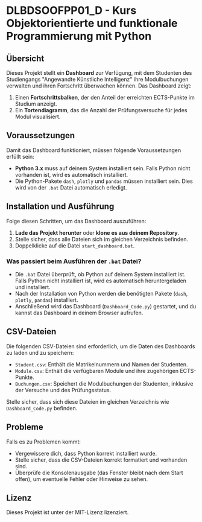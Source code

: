 # DLBDSOOFPP01_D - Kurs Objektorientierte und funktionale Programmierung mit Python

## Übersicht

Dieses Projekt stellt ein **Dashboard** zur Verfügung, mit dem Studenten des Studiengangs "Angewandte Künstliche Intelligenz" ihre Modulbuchungen verwalten und ihren Fortschritt überwachen können. Das Dashboard zeigt:
1. Einen **Fortschrittsbalken**, der den Anteil der erreichten ECTS-Punkte im Studium anzeigt.
2. Ein **Tortendiagramm**, das die Anzahl der Prüfungsversuche für jedes Modul visualisiert.

## Voraussetzungen

Damit das Dashboard funktioniert, müssen folgende Voraussetzungen erfüllt sein:
- **Python 3.x** muss auf deinem System installiert sein. Falls Python nicht vorhanden ist, wird es automatisch installiert.
- Die Python-Pakete `dash`, `plotly` und `pandas` müssen installiert sein. Dies wird von der `.bat` Datei automatisch erledigt.

## Installation und Ausführung

Folge diesen Schritten, um das Dashboard auszuführen:

1. **Lade das Projekt herunter** oder **klone es aus deinem Repository**.
2. Stelle sicher, dass alle Dateien sich im gleichen Verzeichnis befinden.
3. Doppelklicke auf die Datei `start_dashboard.bat`.

### Was passiert beim Ausführen der `.bat` Datei?

- Die `.bat` Datei überprüft, ob Python auf deinem System installiert ist. Falls Python nicht installiert ist, wird es automatisch heruntergeladen und installiert.
- Nach der Installation von Python werden die benötigten Pakete (`dash`, `plotly`, `pandas`) installiert.
- Anschließend wird das Dashboard (`Dashboard_Code.py`) gestartet, und du kannst das Dashboard in deinem Browser aufrufen.

## CSV-Dateien

Die folgenden CSV-Dateien sind erforderlich, um die Daten des Dashboards zu laden und zu speichern:
- `Student.csv`: Enthält die Matrikelnummern und Namen der Studenten.
- `Module.csv`: Enthält die verfügbaren Module und ihre zugehörigen ECTS-Punkte.
- `Buchungen.csv`: Speichert die Modulbuchungen der Studenten, inklusive der Versuche und des Prüfungsstatus.

Stelle sicher, dass sich diese Dateien im gleichen Verzeichnis wie `Dashboard_Code.py` befinden.

## Probleme

Falls es zu Problemen kommt:
- Vergewissere dich, dass Python korrekt installiert wurde.
- Stelle sicher, dass die CSV-Dateien korrekt formatiert und vorhanden sind.
- Überprüfe die Konsolenausgabe (das Fenster bleibt nach dem Start offen), um eventuelle Fehler oder Hinweise zu sehen.

## Lizenz

Dieses Projekt ist unter der MIT-Lizenz lizenziert.
